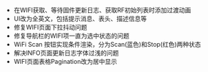 - 在WIFI获取、等待固件更新日志、获取RF初始列表时添加过渡动画
- UI改为全英文，包括提示消息、表头、描述信息等
- 修复WIFI页面下拉抖动问题
- 修复导航栏的WIFI项一直为选中状态的问题
- WiFi Scan 按钮实现条件渲染，分为Scan(蓝色)和Stop(红色)两种状态
- 解决INFO页面更新日志字体过浅的问题
- WIFI页面表格Pagination改为居中显示
